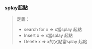 ### splay起點
>定義：
>- search for x => x當splay 起點
>- Insert x => x當splay 起點
>- Delete x => x的父點當splay 起點